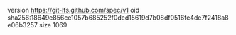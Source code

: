 version https://git-lfs.github.com/spec/v1
oid sha256:18649e856ce1057b685252f0ded15619d7b08df0516fe4de7f2418a8e06b3257
size 1069
